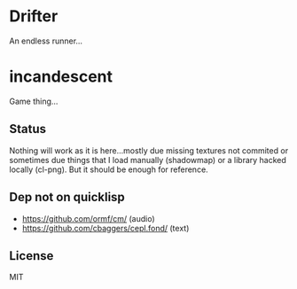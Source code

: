 # Drifter

An endless runner...

# incandescent

Game thing...

## Status

Nothing will work as it is here...mostly due missing textures not commited or sometimes due things that I load manually (shadowmap) or a library hacked locally (cl-png). But it should be enough for reference.

## Dep not on quicklisp

* https://github.com/ormf/cm/ (audio)
* https://github.com/cbaggers/cepl.fond/ (text)

## License

MIT

